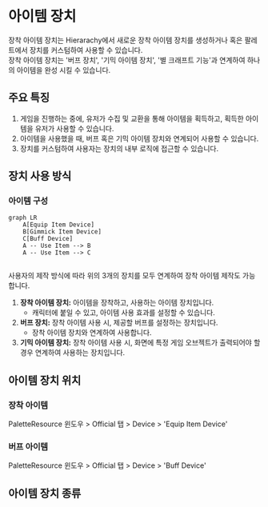 # 아이템 장치

장착 아이템 장치는 Hierarachy에서 새로운 장착 아이템 장치를 생성하거나 혹은 팔레트에서 장치를 커스텀하여 사용할 수 있습니다.  
장착 아이템 장치는 '버프 장치', '기믹 아이템 장치', '별 크래프트 기능'과 연계하여 하나의 아이템을 완성 시킬 수 있습니다.

## 주요 특징

1. 게임을 진행하는 중에, 유저가 수집 및 교환을 통해 아이템을 획득하고, 획득한 아이템을 유저가 사용할 수 있습니다.  
2. 아이템을 사용했을 때, 버프 혹은 기믹 아이템 장치와 연계되어 사용할 수 있습니다.  
3. 장치를 커스텀하여 사용자는 장치의 내부 로직에 접근할 수 있습니다.  


## 장치 사용 방식

### 아이템 구성

```mermaid
graph LR
    A[Equip Item Device]
    B[Gimmick Item Device]
    C[Buff Device]    
    A -- Use Item --> B
    A -- Use Item --> C
    
```

사용자의 제작 방식에 따라 위의 3개의 장치를 모두 연계하여 장착 아이템 제작도 가능합니다.

1. **장착 아이템 장치:** 아이템을 장착하고, 사용하는 아이템 장치입니다.
   - 캐릭터에 붙일 수 있고, 아이템 사용 효과를 설정할 수 있습니다.
2. **버프 장치:** 장착 아이템 사용 시, 제공할 버프를 설정하는 장치입니다.
   - 장착 아이템 장치와 연계하여 사용합니다.
3. **기믹 아이템 장치:** 장착 아이템 사용 시, 화면에 특정 게임 오브젝트가 출력되어야 할 경우 연계하여 사용하는 장치입니다.


## 아이템 장치 위치

### 장착 아이템

PaletteResource 윈도우 > Official 탭 > Device > 'Equip Item Device'


### 버프 아이템

PaletteResource 윈도우 > Official 탭 > Device > 'Buff Device'


## 아이템 장치 종류

<toc/>

